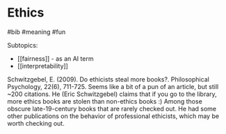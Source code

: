 # Ethics

#bib #meaning #fun

Subtopics:
* [[fairness]] - as an AI term
* [[interpretability]]

Schwitzgebel, E. (2009). Do ethicists steal more books?. Philosophical Psychology, 22(6), 711-725.
Seems like a bit of a pun of an article, but still ~200 citations. He (Eric Schwitzgebel) claims that if you go to the library, more ethics books are stolen than non-ethics books :) Among those obscure late-19-century books that are rarely checked out. He had some other publications on the behavior of professional ethicists, which may be worth checking out.